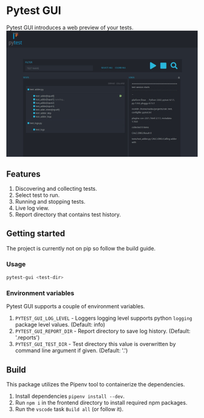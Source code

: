 # Pytest GUI

Pytest GUI introduces a web preview of your tests.
![Pytest GUI preview](pytest_gui_demo.jpg)

## Features

1. Discovering and collecting tests.
2. Select test to run.
3. Running and stopping tests.
4. Live log view.
5. Report directory that contains test history.

## Getting started

The project is currently not on pip so follow the build guide.

### Usage

```sh
pytest-gui <test-dir>
```

### Environment variables

Pytest GUI supports a couple of environment variables.

1. `PYTEST_GUI_LOG_LEVEL` - Loggers logging level supports python `logging` package level values. (Default: info)
2. `PYTEST_GUI_REPORT_DIR` - Report directory to save log history. (Default: '.reports')
3. `PYTEST_GUI_TEST_DIR` - Test directory this value is overwritten by command line argument if given. (Default: '.')

## Build

This package utilizes the Pipenv tool to containerize the dependencies.

1. Install dependencies `pipenv install --dev`.
2. Run `npm i` in the frontend directory to install required npm packages.
3. Run the `vscode` task `Build all` (or follow it).
